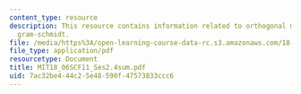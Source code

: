 ```yaml
---
content_type: resource
description: This resource contains information related to orthogonal matrices and
  gram-schmidt.
file: /media/https%3A/open-learning-course-data-rc.s3.amazonaws.com/18-06sc-linear-algebra-fall-2011/7ac32be444c25e48590f47573833ccc6_MIT18_06SCF11_Ses2.4sum.pdf
file_type: application/pdf
resourcetype: Document
title: MIT18_06SCF11_Ses2.4sum.pdf
uid: 7ac32be4-44c2-5e48-590f-47573833ccc6
---
```

